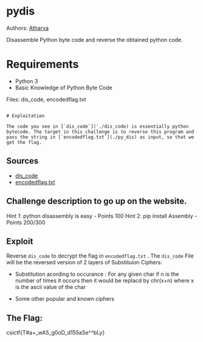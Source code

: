 

# pydis

Authors: [Atharva](https://github.com/Atharva-Gundawar)

Disassemble Python byte code and reverse the obtained python code.

# Requirements

- Python 3
- Basic Knowledge of Python Byte Code


Files: dis_code, encodedflag.txt
```

# Exploitation

The code you see in [`dis_code`]('./dis_code) is essentially python bytecode. The target in this challenge is to reverse this program and pass the string in [`encodedflag.txt`](./py_dis) as input, so that we get the flag.

```
## Sources

- [dis_code](./dis_code)
- [encodedflag.txt](./encodedflag.txt)

## Challenge description to go up on the website.

Hint 1: python disassembly is easy  - Points 100
Hint 2: pip install Assembly - Points 200/300

## Exploit


Reverse `dis_code` to decrypt the flag in `encodedflag.txt` .
The `dis_code`  File will be the reversed version of 2 layers of Substituion Ciphers:

 - Substitution acording to occurance : For any given char if n is the number of times it occurs then it would be replacd by chr(x+n) where x is the ascii value of the char
 
 - Some other popular and known ciphers 

 
## The Flag:
csictf{T#a+_wA5_g0oD_d155aSe^^bLy}

